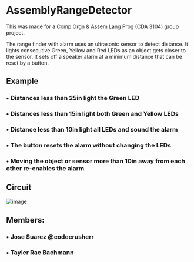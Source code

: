 # AssemblyRangeDetector
This was made for a Comp Orgn & Assem Lang Prog (CDA 3104) group project.

The range finder with alarm uses an ultrasonic sensor to detect distance.  It lights consecutive Green, Yellow and Red LEDs as an object gets closer to the sensor.  It sets off a speaker alarm at a minimum distance that can be reset by a button.

## Example
### •	Distances less than 25in light the Green LED
### •	Distances less than 15in light both Green and Yellow LEDs
### •	Distance less than 10in light all LEDs and sound the alarm
### •	The button resets the alarm without changing the LEDs
### •	Moving the object or sensor more than 10in away from each other re-enables the alarm


## Circuit


![image](https://github.com/LkHepokoski/AssemblyRangeDetector/assets/93214397/71d38b91-d0d7-4177-a907-7cc5d347a764)


## Members:
### • Jose Suarez @codecrusherr
### •	Tayler Rae Bachmann
